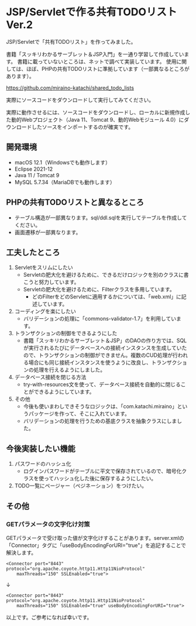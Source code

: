# JSP/Servletで作る共有TODOリスト Ver.2
JSP/Servletで「共有TODOリスト」を作ってみました。

書籍「スッキリわかるサーブレット＆JSP入門」を一通り学習して作成しています。
書籍に載っていないところは、ネットで調べて実装しています。
使用に関しては、ほぼ、PHPの共有TODOリストに準拠しています（一部異なるところがあります）。

https://github.com/miraino-katachi/shared_todo_lists

実際にソースコードをダウンロードして実行してみてください。

実際に動作させるには、ソースコードをダウンロードし、ローカルに新規作成した動的Webプロジェクト（Java 11、Tomcat 9、動的Webモジュール 4.0）にダウンロードしたソースをインポートするのが確実です。

## 開発環境
- macOS 12.1（Windowsでも動作します）
- Eclipse 2021-12
- Java 11 / Tomcat 9
- MySQL 5.7.34（MariaDBでも動作します）

## PHPの共有TODOリストと異なるところ
- テーブル構造が一部異なります。sql/ddl.sqlを実行してテーブルを作成してください。
- 画面遷移が一部異なります。

## 工夫したところ
1. Servletをスリムにしたい
   - Servletの肥大化を避けるために、できるだけロジックを別のクラスに書こうと努力しています。
   - Servletの肥大化を避けるために、Filterクラスを多用しています。
     - どのFilterをどのServletに適用するかについては、「web.xml」に記述しています。
2. コーディングを楽にしたい
   - バリデーションの処理に「commons-validator-1.7」を利用しています。
3. トランザクションの制御をできるようにした
   - 書籍「スッキリわかるサーブレット＆JSP」のDAOの作り方では、SQLが実行されるたびにデータベースへの接続インスタンスを生成していたので、トランザクションの制御ができません。複数のCUD処理が行われる場合にも同じ接続インスタンスを使うように改良し、トランザクションの処理を行えるようにしました。
4. データベース接続を閉じる方法
   - try-with-resources文を使って、データベース接続を自動的に閉じることができるようにしています。
5. その他
   - 今後も使いまわしできそうなロジックは、「com.katachi.miraino」というパッケージを作って、そこに入れています。
   - バリデーションの処理を行うための基底クラスを抽象クラスにしました。

## 今後実装したい機能
1. パスワードのハッシュ化
   - ログインパスワードがテーブルに平文で保存されているので、暗号化クラスを使ってハッシュ化した後に保存するようにしたい。
2. TODO一覧にページャー（ペジネーション）をつけたい。

## その他
### GETパラメータの文字化け対策
GETパラメータで受け取った値が文字化けすることがあります。server.xmlの「Connector」タグに「useBodyEncodingForURI="true"」を追記することで解決します。
```
<Connector port="8443" protocol="org.apache.coyote.http11.Http11NioProtocol"
    maxThreads="150" SSLEnabled="true">
```
↓
```
<Connector port="8443" protocol="org.apache.coyote.http11.Http11NioProtocol"
    maxThreads="150" SSLEnabled="true" useBodyEncodingForURI="true">
```


以上です。ご参考になれば幸いです。

